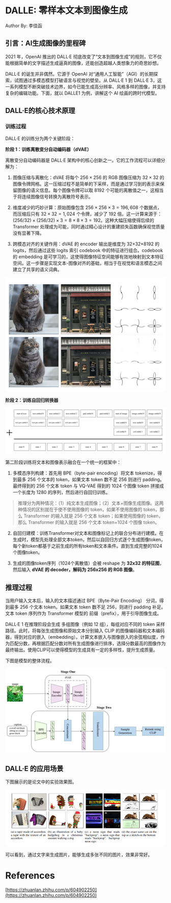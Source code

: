 # DALLE: 零样本文本到图像生成

Author By: 李佳函

## 引言：AI生成图像的里程碑

2021 年，OpenAI 推出的 DALL·E 彻底改变了“文本到图像生成”的规则，它不仅能根据简单的文字描述生成逼真的图像，还能创造超越人类想象力的奇思妙想。

DALL·E 的诞生并非偶然。它源于 OpenAI 对“通用人工智能”（AGI）的长期探索，试图通过多模态模型打破语言与视觉的壁垒。从 DALL·E 1 到 DALL·E 3，这一系列模型不断突破技术边界，如今已能生成高分辨率、风格多样的图像，并支持复杂的编辑功能。下面，就以 DALLE1 为例，讲解这个 AI 绘画的跨时代模型。

## DALL·E的核心技术原理

### 训练过程

DALL·E 的训练分为两个关键阶段：

**阶段 1：训练离散变分自动编码器（dVAE）**

离散变分自动编码器是 DALL·E 架构中的核心创新之一。它的工作流程可以详细分解为：

1. 图像压缩与离散化：dVAE 将每个 $256×256$ 的 RGB 图像压缩为 $32×32$ 的图像令牌网格。这一压缩过程不是简单的下采样，而是通过学习到的表示来保留图像的语义信息。每个图像令牌可以取 $8192$ 个可能的离散值之一，这相当于将连续图像信号转换为离散符号表示。

2. 维度减少的巧妙计算：原始图像包含 $256×256×3=196,608$ 个数据点，而压缩后只有 $32×32=1,024$ 个令牌，减少了 192 倍。这一计算来源于：$(256/32)×(256/32)×3 = 8×8×3 = 192$。这种大幅压缩使得后续的 Transformer 处理成为可能，同时通过精心设计的重建损失函数确保视觉质量没有显著下降。

3. 跨模态对齐的关键作用：dVAE 的 encoder 输出是维度为 32×32×8192 的 logits，然后通过这些 logits 索引 codebook 中的特征进行组合。codebook 的 embedding 是可学习的，这使得图像特征空间能够有效地映射到文本特征空间。这一步骤是实现文本-图像对齐的基础，相当于在视觉和语言模态之间建立了共享的语义词典。

![alt text](./images/03DALLE01.png)

**阶段 2：训练自回归转换器**

![alt text](./images/03DALLE02.png)

第二阶段训练将文本和图像表示融合在一个统一的框架中：

1. 多模态序列构建：首先用 BPE（byte-pair encoding）将文本 tokenize，得到最多 256 个文本的 token，如果文本 token 数不足 256 则进行 padding。最终得到的 256 个文本 token 与 VQ-VAE 得到的 1024 个图像 token 拼接成一个长度为 1280 的序列，然后进行自回归训练。

> 推理分为两种情况：（1）纯文本生成图像；（2）文本+图像生成图像。这两种情况的区别就在于使不使用图像的 token，如果不使用图像的 token，那么 Transformer 的输入就是 256 个文本 token；如果使用图像的 token，那么 Transformer 的输入就是 256 个文本 token+1024 个图像 token。

2. 自回归建模：训练Transformer对文本和图像标记上的联合分布进行建模。在生成时，模型先处理全部文本token，然后以自回归方式逐个生成图像token，每个新token都基于之前生成的所有token和文本条件。直到生成完整的1024个图像token。

3. 生成的图像token序列（1024个离散值）会被 reshape 为 **32x32 的特征图**，然后输入 **dVAE 的 decoder，解码为 256x256 的 RGB 图像**。

## 推理过程

当用户输入文本后，输入的文本描述通过 BPE（Byte-Pair Encoding） 分词，得到最多 256 个文本 token。如果文本 token 数不足 256，则进行 padding 补足。文本 token 序列作为 Transformer 模型的 前缀（prefix），用于引导图像生成。

DALL·E 1 在推理阶段会生成 多组图像（例如 12 组），每组对应不同的 token 采样路径。此时，将每张生成图像和原始文本分别输入 CLIP 的图像编码器和文本编码器，得到对应的嵌入（embedding）。计算文本嵌入与图像嵌入的余弦相似度，作为匹配分数，再根据匹配分数对所有生成图像进行排序，选择分数最高的图像作为最终输出。使用CLIP可以使得模型的生成具有一定的多样性，提升生成质量。

下图是模型的整体流程。

![alt text](./images/03DALLE03.png)

## DALL·E 的应用场景

下图展示的是论文中的实验效果图。

![alt text](./images/03DALLE04.png)

可以看到，通过文字来生成图片，能够生成多张不同的图片，效果非常好。

# References

[https://zhuanlan.zhihu.com/p/604902250](https://zhuanlan.zhihu.com/p/604902250)